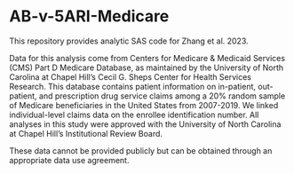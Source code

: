# AB-v-5ARI-Medicare

This repository provides analytic SAS code for Zhang et al. 2023. 

Data for this analysis  come from Centers for Medicare & Medicaid Services (CMS) Part D Medicare Database, as maintained by the University of North Carolina at Chapel Hill’s Cecil G. Sheps Center for Health Services Research. This database contains patient information on in-patient, out-patient, and prescription drug service claims among a 20% random sample of Medicare beneficiaries in the United States from 2007-2019. We linked individual-level claims data on the enrollee identification number. All analyses in this study were approved with the University of North Carolina at Chapel Hill’s Institutional Review Board.

These data cannot be provided publicly but can be obtained through an appropriate data use agreement.
